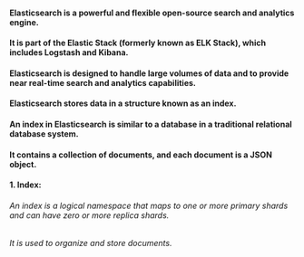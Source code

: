 #### Elasticsearch is a powerful and flexible open-source search and analytics engine.
#### It is part of the Elastic Stack (formerly known as ELK Stack), which includes Logstash and Kibana.
#### Elasticsearch is designed to handle large volumes of data and to provide near real-time search and analytics capabilities.

#### Elasticsearch stores data in a structure known as an index.
#### An index in Elasticsearch is similar to a database in a traditional relational database system.
#### It contains a collection of documents, and each document is a JSON object.

#### 1. Index:
###### An index is a logical namespace that maps to one or more primary shards and can have zero or more replica shards.
###### It is used to organize and store documents.
